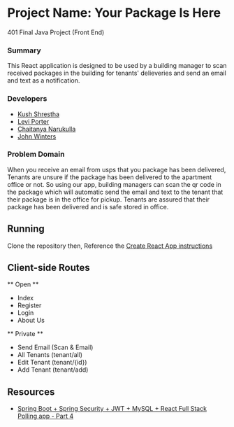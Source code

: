 # Project Name: Your Package Is Here
401 Final Java Project (Front End)

### Summary
This React application is designed to be used by a building manager to scan received 
packages in the building for tenants' delieveries and send an email and text as a notification.


### Developers
   - [Kush Shrestha](https://github.com/kushshrestha01)
   - [Levi Porter](https://github.com/levibrooke)
   - [Chaitanya Narukulla](https://github.com/chaitanyanarukulla)
   - [John Winters](https://github.com/thatsjustjohn)
   
   
### Problem Domain
When you receive an email from usps that you package has been delivered, Tenants are unsure if the package has been delivered to the apartment office or not. 
So using our app, building managers can scan the qr code in the package which will automatic send the email and text to the tenant that their package is in the office for pickup. Tenants are assured that
their package has been delivered and is safe stored in office.  


## Running
Clone the repository then,
Reference the [Create React App instructions](./cra-readme.md)

## Client-side Routes
** Open **
- Index
- Register
- Login
- About Us

** Private **
- Send Email (Scan & Email)
- All Tenants (tenant/all)
- Edit Tenant (tenant/{id})
- Add Tenant (tenant/add)

## Resources
- [Spring Boot + Spring Security + JWT + MySQL + React Full Stack Polling app - Part 4](https://www.callicoder.com/spring-boot-spring-security-jwt-mysql-react-app-part-4/)
